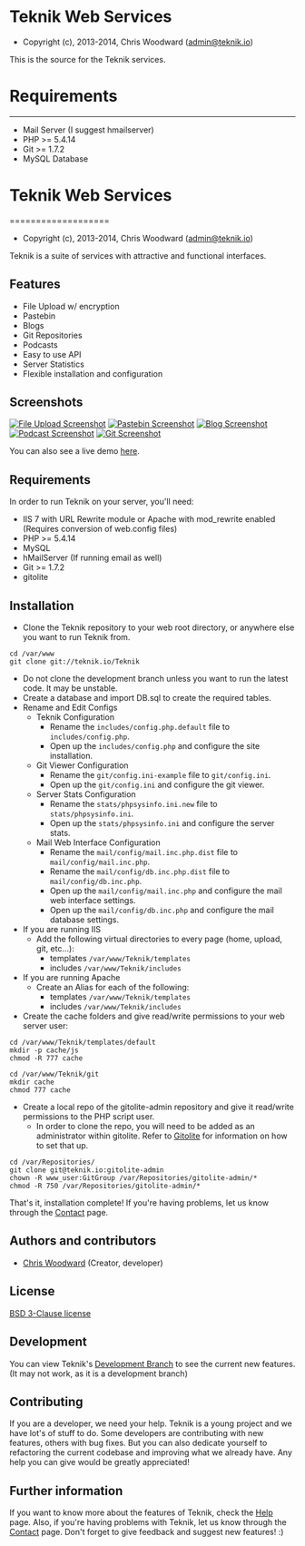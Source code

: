 Teknik Web Services
===================

* Copyright (c), 2013-2014, Chris Woodward (admin@teknik.io)

This is the source for the Teknik services.

# Requirements

---------------

- Mail Server (I suggest hmailserver)
- PHP >= 5.4.14
- Git >= 1.7.2
- MySQL Database


# Teknik Web Services
===================

* Copyright (c), 2013-2014, Chris Woodward (admin@teknik.io)

Teknik is a suite of services with attractive and functional interfaces.

## Features
* File Upload w/ encryption
* Pastebin
* Blogs
* Git Repositories
* Podcasts
* Easy to use API
* Server Statistics
* Flexible installation and configuration

## Screenshots
[![File Upload Screenshot](https://cdn.teknik.io/default/img/screenshots/upload_screenshot_thumb.png)](https://cdn.teknik.io/default/img/screenshots/upload_screenshot.PNG)
[![Pastebin Screenshot](https://cdn.teknik.io/default/img/screenshots/paste_screenshot_thumb.png)](https://cdn.teknik.io/default/img/screenshots/paste_screenshot.PNG)
[![Blog Screenshot](https://cdn.teknik.io/default/img/screenshots/blog_screenshot_thumb.png)](https://cdn.teknik.io/default/img/screenshots/blog_screenshot.PNG)
[![Podcast Screenshot](https://cdn.teknik.io/default/img/screenshots/podcast_screenshot_thumb.png)](https://cdn.teknik.io/default/img/screenshots/podcast_screenshot.PNG)
[![Git Screenshot](https://cdn.teknik.io/default/img/screenshots/git_screenshot_thumb.png)](https://cdn.teknik.io/default/img/screenshots/git_screenshot.PNG)

You can also see a live demo [here](https://www.teknik.io).

## Requirements
In order to run Teknik on your server, you'll need:

* IIS 7 with URL Rewrite module or Apache with mod_rewrite enabled (Requires conversion of web.config files)
* PHP >= 5.4.14
* MySQL
* hMailServer (If running email as well)
* Git >= 1.7.2
* gitolite

## Installation
* Clone the Teknik repository to your web root directory, or anywhere else you want to run Teknik from.

```
cd /var/www
git clone git://teknik.io/Teknik
```

* Do not clone the development branch unless you want to run the latest code.  It may be unstable.
* Create a database and import DB.sql to create the required tables.
* Rename and Edit Configs
  - Teknik Configuration
    * Rename the `includes/config.php.default` file to `includes/config.php`.
    * Open up the `includes/config.php` and configure the site installation.
  - Git Viewer Configuration
    * Rename the `git/config.ini-example` file to `git/config.ini`.
    * Open up the `git/config.ini` and configure the git viewer.
  - Server Stats Configuration
    * Rename the `stats/phpsysinfo.ini.new` file to `stats/phpsysinfo.ini`.
    * Open up the `stats/phpsysinfo.ini` and configure the server stats.
  - Mail Web Interface Configuration
    * Rename the `mail/config/mail.inc.php.dist` file to `mail/config/mail.inc.php`.
    * Rename the `mail/config/db.inc.php.dist` file to `mail/config/db.inc.php`.
    * Open up the `mail/config/mail.inc.php` and configure the mail web interface settings.
    * Open up the `mail/config/db.inc.php` and configure the mail database settings.
* If you are running IIS
  - Add the following virtual directories to every page (home, upload, git, etc...):
    * templates `/var/www/Teknik/templates`
    * includes `/var/www/Teknik/includes`
* If you are running Apache
  - Create an Alias for each of the following:
    * templates `/var/www/Teknik/templates`
    * includes `/var/www/Teknik/includes`
* Create the cache folders and give read/write permissions to your web server user:

```
cd /var/www/Teknik/templates/default
mkdir -p cache/js
chmod -R 777 cache

cd /var/www/Teknik/git
mkdir cache
chmod 777 cache
```

* Create a local repo of the gitolite-admin repository and give it read/write permissions to the PHP script user.
  - In order to clone the repo, you will need to be added as an administrator within gitolite.  Refer to [Gitolite](http://gitolite.com/gitolite/) for information on how to set that up.

```
cd /var/Repositories/
git clone git@teknik.io:gitolite-admin
chown -R www_user:GitGroup /var/Repositories/gitolite-admin/*
chmod -R 750 /var/Repositories/gitolite-admin/*
```

That's it, installation complete! If you're having problems, let us know through the [Contact](https://contact.teknik.io/) page.

## Authors and contributors
* [Chris Woodward](https://www.teknik.io) (Creator, developer)

## License
[BSD 3-Clause license](http://opensource.org/licenses/BSD-3-Clause)

## Development
You can view Teknik's [Development Branch](https://dev.teknik.io/) to see the current new features.  (It may not work, as it is a development branch)

## Contributing
If you are a developer, we need your help. Teknik is a young project and we have lot's of stuff to do. Some developers are contributing with new features, others with bug fixes. But you can also dedicate yourself to refactoring the current codebase and improving what we already have.  Any help you can give would be greatly appreciated!

## Further information
If you want to know more about the features of Teknik, check the [Help](https://help.teknik.io/) page. Also, if you're having problems with Teknik, let us know through the [Contact](https://contact.teknik.io/) page. Don't forget to give feedback and suggest new features! :)

